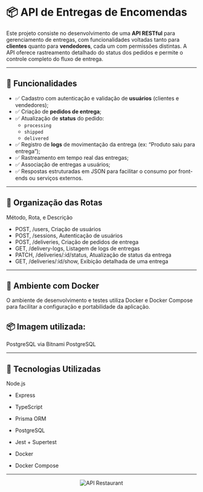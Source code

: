 # 📦 API de Entregas de Encomendas

Este projeto consiste no desenvolvimento de uma **API RESTful** para gerenciamento de entregas, com funcionalidades voltadas tanto para **clientes** quanto para **vendedores**, cada um com permissões distintas. A API oferece rastreamento detalhado do status dos pedidos e permite o controle completo do fluxo de entrega.

---

## 🚀 Funcionalidades

- ✅ Cadastro com autenticação e validação de **usuários** (clientes e vendedores);
- ✅ Criação de **pedidos de entrega**;
- ✅ Atualização de **status** do pedido:
  - `processing`
  - `shipped`
  - `delivered`
- ✅ Registro de **logs** de movimentação da entrega (ex: “Produto saiu para entrega”);
- ✅ Rastreamento em tempo real das entregas;
- ✅ Associação de entregas a usuários;
- ✅ Respostas estruturadas em JSON para facilitar o consumo por front-ends ou serviços externos.

---

## 📁 Organização das Rotas
Método,	Rota, e Descrição
- POST,	/users,	Criação de usuários
- POST,	/sessions,	Autenticação de usuários
- POST,	/deliveries,	Criação de pedidos de entrega
- GET,	/delivery-logs,	Listagem de logs de entregas
- PATCH, /deliveries/:id/status,	Atualização de status da entrega
- GET,	/deliveries/:id/show,	Exibição detalhada de uma entrega

---

## 🐳 Ambiente com Docker
O ambiente de desenvolvimento e testes utiliza Docker e Docker Compose para facilitar a configuração e portabilidade da aplicação.

## 📦 Imagem utilizada:
PostgreSQL via Bitnami PostgreSQL

---

## 🧱 Tecnologias Utilizadas
Node.js

- Express

- TypeScript

- Prisma ORM

- PostgreSQL

- Jest + Supertest

- Docker

- Docker Compose

---

<p align="center">
  <img alt="API Restaurant" src="">
</p>

